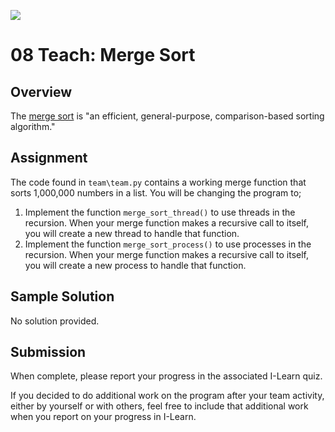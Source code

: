 ![](../site/banner.png)

# 08 Teach: Merge Sort

## Overview

The [merge sort](https://en.wikipedia.org/wiki/Merge_sort) is "an efficient, general-purpose, comparison-based sorting algorithm."

## Assignment

The code found in `team\team.py` contains a working merge function that sorts 1,000,000 numbers in a list.  You will be changing the program to;

1. Implement the function `merge_sort_thread()` to use threads in the recursion.  When your merge function makes a recursive call to itself, you will create a new thread to handle that function.
1. Implement the function `merge_sort_process()` to use processes in the recursion.  When your merge function makes a recursive call to itself, you will create a new process to handle that function.

## Sample Solution

No solution provided.

## Submission

When complete, please report your progress in the associated I-Learn quiz.

If you decided to do additional work on the program after your team activity, either by yourself or with others, feel free to include that additional work when you report on your progress in I-Learn.

